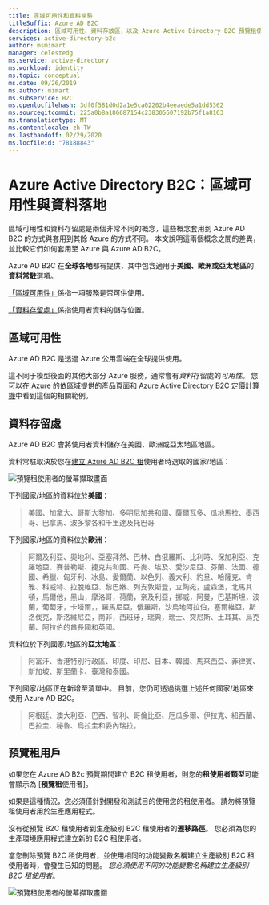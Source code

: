 ```yaml
---
title: 區域可用性和資料常駐
titleSuffix: Azure AD B2C
description: 區域可用性、資料存放區，以及 Azure Active Directory B2C 預覽租使用者的相關資訊。
services: active-directory-b2c
author: msmimart
manager: celestedg
ms.service: active-directory
ms.workload: identity
ms.topic: conceptual
ms.date: 09/26/2019
ms.author: mimart
ms.subservice: B2C
ms.openlocfilehash: 3df0f581d0d2a1e5ca02202b4eeaede5a1dd5362
ms.sourcegitcommit: 225a0b8a186687154c238305607192b75f1a8163
ms.translationtype: MT
ms.contentlocale: zh-TW
ms.lasthandoff: 02/29/2020
ms.locfileid: "78188843"
---
```

# <a name="azure-active-directory-b2c-region-availability--data-residency"></a>Azure Active Directory B2C：區域可用性與資料落地

區域可用性和資料存留處是兩個非常不同的概念，這些概念套用到 Azure AD B2C 的方式與套用到其餘 Azure 的方式不同。 本文說明這兩個概念之間的差異，並比較它們如何套用至 Azure 與 Azure AD B2C。

Azure AD B2C 在**全球各地**都有提供，其中包含適用于**美國、歐洲或亞太地區**的**資料常駐**選項。

[「區域可用性」](#region-availability)係指一項服務是否可供使用。

[「資料存留處」](#data-residency)係指使用者資料的儲存位置。

## <a name="region-availability"></a>區域可用性

Azure AD B2C 是透過 Azure 公用雲端在全球提供使用。

這不同于模型後面的其他大部分 Azure 服務，通常會有*資料*存留處的*可用性*。 您可以在 Azure 的[依區域提供的產品](https://azure.microsoft.com/regions/services/)頁面和 [Azure Active Directory B2C 定價計算機](https://azure.microsoft.com/pricing/details/active-directory-b2c/)中看到這個的相關範例。

## <a name="data-residency"></a>資料存留處

Azure AD B2C 會將使用者資料儲存在美國、歐洲或亞太地區地區。

資料常駐取決於您在[建立 Azure AD B2C 租](tutorial-create-tenant.md)使用者時選取的國家/地區：

![預覽租使用者的螢幕擷取畫面](./media/data-residency/data-residency-b2c-tenant.png)

下列國家/地區的資料位於**美國**：

> 美國、加拿大、哥斯大黎加、多明尼加共和國、薩爾瓦多、瓜地馬拉、墨西哥、巴拿馬、波多黎各和千里達及托巴哥

下列國家/地區的資料位於**歐洲**：

> 阿爾及利亞、奧地利、亞塞拜然、巴林、白俄羅斯、比利時、保加利亞、克羅地亞、賽普勒斯、捷克共和國、丹麥、埃及、愛沙尼亞、芬蘭、法國、德國、希臘、匈牙利、冰島、愛爾蘭、以色列、義大利、約旦、哈薩克、肯雅、科威特、拉脫維亞、黎巴嫩、列支敦斯登，立陶宛，盧森堡，北馬其頓，馬爾他，黑山，摩洛哥，荷蘭，奈及利亞，挪威，阿曼，巴基斯坦，波蘭，葡萄牙，卡塔爾，，羅馬尼亞，俄羅斯，沙烏地阿拉伯，塞爾維亞，斯洛伐克，斯洛維尼亞，南非，西班牙，瑞典，瑞士、突尼斯、土耳其、烏克蘭、阿拉伯的酋長國和英國。

資料位於下列國家/地區的**亞太地區**：

> 阿富汗、香港特別行政區、印度、印尼、日本、韓國、馬來西亞、菲律賓、新加坡、斯里蘭卡、臺灣和泰國。

下列國家/地區正在新增至清單中。 目前，您仍可透過挑選上述任何國家/地區來使用 Azure AD B2C。

> 阿根廷、澳大利亞、巴西、智利、哥倫比亞、厄瓜多爾、伊拉克、紐西蘭、巴拉圭、秘魯、烏拉圭和委內瑞拉。

## <a name="preview-tenant"></a>預覽租用戶

如果您在 Azure AD B2c 預覽期間建立 B2C 租使用者，則您的**租使用者類型**可能會顯示為 [**預覽租**使用者]。

如果是這種情況，您必須僅針對開發和測試目的使用您的租使用者。 請勿將預覽租使用者用於生產應用程式。

沒有從預覽 B2C 租使用者到生產級別 B2C 租使用者的**遷移路徑**。 您必須為您的生產環境應用程式建立新的 B2C 租使用者。

當您刪除預覽 B2C 租使用者，並使用相同的功能變數名稱建立生產級別 B2C 租使用者時，會發生已知的問題。 *您必須使用不同的功能變數名稱建立生產級別 B2C 租使用者*。

![預覽租使用者的螢幕擷取畫面](./media/data-residency/preview-b2c-tenant.png)